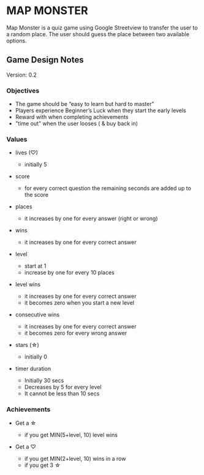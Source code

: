 # MAP MONSTER #

Map Monster is a quiz game using Google Streetview to transfer the user to a random place. The user should guess the place between two available options.

## Game Design Notes ##

Version: 0.2

### Objectives ###

* The game should be “easy to learn but hard to master"
* Players experience Beginner’s Luck when they start the early levels
* Reward with when completing achievements
* "time out" when the user looses ( & buy back in)

### Values ###

* lives (♡)
	* initially 5

* score
	* for every correct question the remaining seconds are added up to the score

* places
	* it increases by one for every answer (right or wrong)

* wins
	* it increases by one for every correct answer

* level
	* start at 1
	* increase by one for every 10 places

* level wins
	* it increases by one for every correct answer
	* it becomes zero when you start a new level

* consecutive wins
	* it increases by one for every correct answer
	* it becomes zero for every wrong answer

* stars (☆)
	* initially 0

* timer duration
    * Initially 30 secs
    * Decreases by 5 for every level
    * It cannot be less than 10 secs

### Achievements ###

* Get a ☆
	* if you get MIN(5+level, 10) level wins
	
* Get a ♡
	* if you get MIN(2+level, 10) wins in a row
	* if you get 3 ☆
